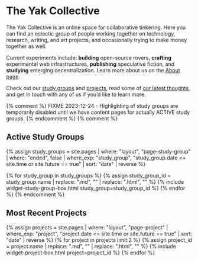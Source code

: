 ---
---
# The Yak Collective

The Yak Collective is an online space for collaborative tinkering. Here you can find an eclectic group of people working together on technology, research, writing, and art projects, and occasionally trying to make money together as well.

Current experiments include: **building** open-source rovers, **crafting** experimental web infrastructures, **publishing** speculative fiction, and **studying** emerging decentralization. Learn more about us on the [About page](/about.html).

Check out our [study groups](/study-groups.html) and [projects](/projects.html), read some of [our latest thoughts](/writings.html), and get in touch with any of us if you’d like to learn more.

{% comment %}
	FIXME 2023-12-24 - Highlighting of study groups are temporarily
	disabled until we have content pages for actually ACTIVE study
	groups.
{% endcomment %}
{% comment %}
## Active Study Groups

{% assign study_groups = site.pages | where: "layout", "page-study-group"
                                    | where: "ended", false
                                    | where_exp: "study_group", "study_group.date <= site.time or site.future == true"
                                    | sort: "date"
                                    | reverse %}

{% for study_group in study_groups %}
    {% assign study_group_id = study_group.name | replace: ".md", "" | replace: ".html", "" %}
    {% include widget-study-group-box.html study_group=study_group_id %}
{% endfor %}
{% endcomment %}

## Most Recent Projects

{% assign projects = site.pages | where: "layout", "page-project"
                               | where_exp: "project", "project.date <= site.time or site.future == true"
                               | sort: "date"
                               | reverse %}
{% for project in projects limit:2 %}
    {% assign project_id = project.name | replace: ".md", "" | replace: ".html", "" %}
    {% include widget-project-box.html project=project_id %}
{% endfor %}
